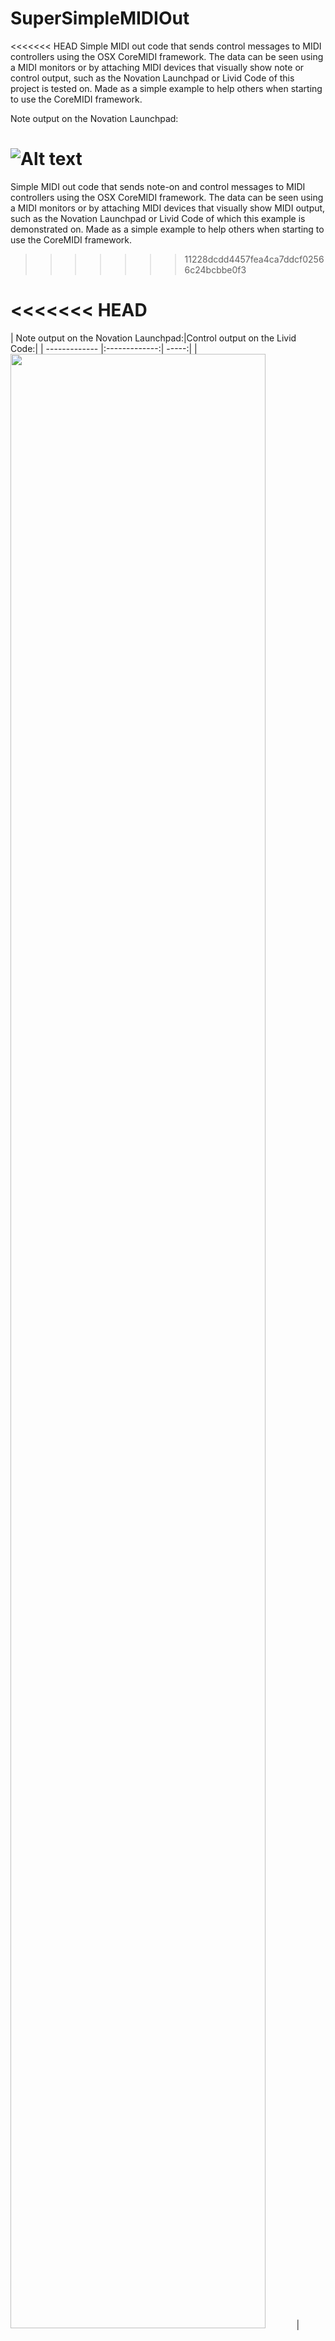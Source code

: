 SuperSimpleMIDIOut
==================

<<<<<<< HEAD
Simple MIDI out code that sends control messages to MIDI controllers using the OSX CoreMIDI framework.
The data can be seen using a MIDI monitors or by attaching MIDI devices that visually show note or control output, such as the Novation Launchpad or Livid Code of this project is tested on.
Made as a simple example to help others when starting to use the CoreMIDI framework. 

Note output on the Novation Launchpad:

![Alt text](http://movingpartscreative.net/External%20Resources/SuperSimpleMIDIOutLP.gif "Note output")
=======
Simple MIDI out code that sends note-on and control messages to MIDI controllers using the OSX CoreMIDI framework.
The data can be seen using a MIDI monitors or by attaching MIDI devices that visually show MIDI output, such as the Novation Launchpad or Livid Code of which this example is demonstrated on.
Made as a simple example to help others when starting to use the CoreMIDI framework. 
>>>>>>> 11228dcdd4457fea4ca7ddcf02566c24bcbbe0f3



<<<<<<< HEAD
=======

| Note output on the Novation Launchpad:|Control output on the Livid Code:| 
| ------------- |:-------------:| -----:|
| <img style="float:center" src="http://movingpartscreative.net/External%20Resources/SuperSimpleMIDIOutLP.gif" width="90%" height="90%" /> | <img style="float:center" src="http://movingpartscreative.net/External%20Resources/SuperSimpleMIDIOutCode.gif" width="90%" height="90%" /> | 

>>>>>>> 11228dcdd4457fea4ca7ddcf02566c24bcbbe0f3
